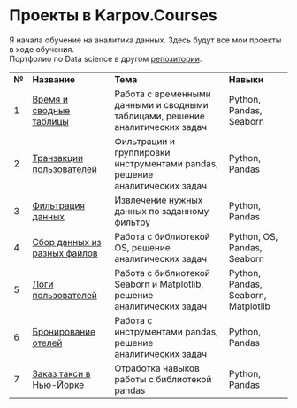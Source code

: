 # Проекты в Karpov.Courses

Я начала обучение на аналитика данных. Здесь будут все мои проекты в ходе обучения.<br/>
Портфолио по Data science в другом <a href="https://github.com/tashacraft/yandex-practicum" target="_blank">репозитории</a>.

<table>
<tr>
<td><b>№</b></td>
<td><b>Название</b></td>
<td><b>Тема</b></td>
<td><b>Навыки</b></td>
</tr>
<tr>
<td>1</td>
<td><a href="https://github.com/tashacraft/karpov-courses/tree/main/%D0%92%D1%80%D0%B5%D0%BC%D1%8F%20%D0%B8%20%D1%81%D0%B2%D0%BE%D0%B4%D0%BD%D1%8B%D0%B5%20%D1%82%D0%B0%D0%B1%D0%BB%D0%B8%D1%86%D1%8B">Время и сводные таблицы</a></td>
<td>Работа с временными данными и сводными таблицами, решение аналитических задач</td>
<td>Python, Pandas, Seaborn</td>
</tr>
<tr>
<td>2</td>
<td><a href="https://github.com/tashacraft/karpov-courses/tree/main/%D0%A2%D1%80%D0%B0%D0%BD%D0%B7%D0%B0%D0%BA%D1%86%D0%B8%D0%B8%20%D0%BF%D0%BE%D0%BB%D1%8C%D0%B7%D0%BE%D0%B2%D0%B0%D1%82%D0%B5%D0%BB%D0%B5%D0%B9">Транзакции пользователей</a></td>
<td>Фильтрации и группировки инструментами pandas, решение аналитических задач</td>
<td>Python, Pandas</td>
</tr>
<tr>
<td>3</td>
<td><a href="https://github.com/tashacraft/karpov-courses/tree/main/%D0%A4%D0%B8%D0%BB%D1%8C%D1%82%D1%80%D0%B0%D1%86%D0%B8%D1%8F%20%D0%B4%D0%B0%D0%BD%D0%BD%D1%8B%D1%85">Фильтрация данных</a></td>
<td>Извлечение нужных данных по заданному фильтру</td>
<td>Python, Pandas</td>
</tr>
<tr>
<td>4</td>
<td><a href="https://github.com/tashacraft/karpov-courses/tree/main/%D0%A1%D0%B1%D0%BE%D1%80%20%D0%B4%D0%B0%D0%BD%D0%BD%D1%8B%D1%85%20%D0%B8%D0%B7%20%D1%80%D0%B0%D0%B7%D0%BD%D1%8B%D1%85%20%D1%84%D0%B0%D0%B9%D0%BB%D0%BE%D0%B2">Сбор данных из разных файлов</a></td>
<td>Работа с библиотекой OS, решение аналитических задач</td>
<td>Python, OS, Pandas, Seaborn</td>
</tr>
<tr>
<td>5</td>
<td><a href="https://github.com/tashacraft/karpov-courses/tree/main/%D0%9B%D0%BE%D0%B3%D0%B8%20%D0%BF%D0%BE%D0%BB%D1%8C%D0%B7%D0%BE%D0%B2%D0%B0%D1%82%D0%B5%D0%BB%D0%B5%D0%B9">Логи пользователей</a></td>
<td>Работа с библиотекой Seaborn и Matplotlib, решение аналитических задач</td>
<td>Python, Pandas, Seaborn, Matplotlib</td>
</tr>
<tr>
<td>6</td>
<td><a href="https://github.com/tashacraft/karpov-courses/tree/main/%D0%91%D1%80%D0%BE%D0%BD%D0%B8%D1%80%D0%BE%D0%B2%D0%B0%D0%BD%D0%B8%D0%B5%20%D0%BE%D1%82%D0%B5%D0%BB%D0%B5%D0%B9">Бронирование отелей</a></td>
<td>Работа с инструментами pandas, решение аналитических задач</td>
<td>Python, Pandas</td>
</tr>
<tr>
<td>7</td>
<td><a href="https://github.com/tashacraft/karpov-courses/tree/main/%D0%97%D0%B0%D0%BA%D0%B0%D0%B7%20%D1%82%D0%B0%D0%BA%D1%81%D0%B8%20%D0%B2%20%D0%9D%D1%8C%D1%8E-%D0%99%D0%BE%D1%80%D0%BA%D0%B5">Заказ такси в Нью-Йорке</a></td>
<td>Отработка навыков работы с библиотекой pandas</td>
<td>Python, Pandas</td>
</tr>
</table>

